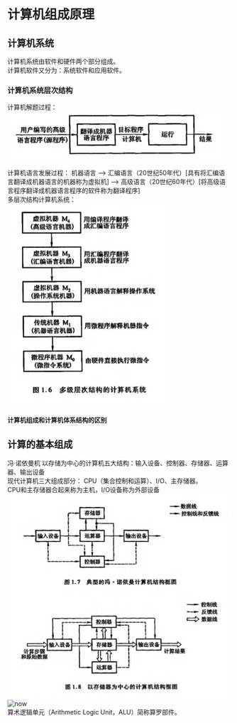 # 计算机组成原理

## 计算机系统
计算机系统由软件和硬件两个部分组成。   
计算机软件又分为：系统软件和应用软件。    

### 计算机系统层次结构
计算机解题过程：
![解题过程](img/resolve.jpg)    

计算机语言发展过程：
机器语言 ——> 汇编语言（20世纪50年代）[具有将汇编语言翻译成机器语言的机器称为虚拟机] ——> 高级语言（20世纪60年代）[将高级语言程序翻译成机器语言程序的软件称为翻译程序]  
多层次结构计算机系统：
![leval](/img/leval.jpg)

#### 计算机组成和计算机体系结构的区别

## 计算的基本组成
冯·诺依曼机
以存储为中心的计算机五大结构：输入设备、控制器、存储器、运算器、输出设备   
现代计算机三大组成部分： CPU（集合控制和运算）、I/O、主存储器。    
CPU和主存储器合起来称为主机，I/O设备称为外部设备    
![冯](/img/feng.jpg)
![now](/img/nowcomputer)     
算术逻辑单元（Arithmetic Logic Unit，ALU）简称算罗部件。
